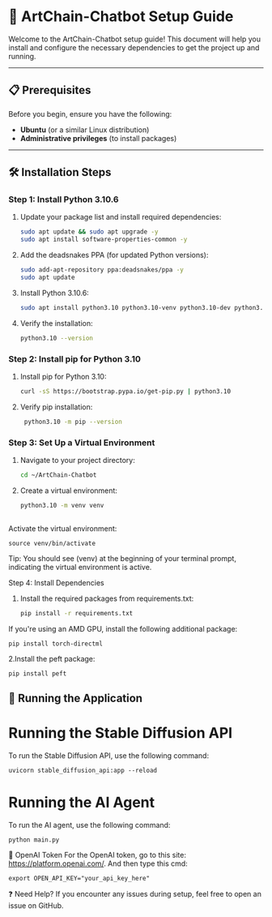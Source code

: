 # 🚀 ArtChain-Chatbot Setup Guide

Welcome to the ArtChain-Chatbot setup guide! This document will help you install and configure the necessary dependencies to get the project up and running.

---

## 📋 Prerequisites

Before you begin, ensure you have the following:

- **Ubuntu** (or a similar Linux distribution)
- **Administrative privileges** (to install packages)

---

## 🛠 Installation Steps

### Step 1: Install Python 3.10.6

1. Update your package list and install required dependencies:

   ```bash
   sudo apt update && sudo apt upgrade -y
   sudo apt install software-properties-common -y

2. Add the deadsnakes PPA (for updated Python versions):

   ```bash
   sudo add-apt-repository ppa:deadsnakes/ppa -y
   sudo apt update

3. Install Python 3.10.6:

   ```bash
   sudo apt install python3.10 python3.10-venv python3.10-dev python3.10-distutils -y

4. Verify the installation:
   ```bash
   python3.10 --version

### Step 2: Install pip for Python 3.10

1. Install pip for Python 3.10:
   
   ```bash
   curl -sS https://bootstrap.pypa.io/get-pip.py | python3.10

3. Verify pip installation:
   
   ```bash
    python3.10 -m pip --version
   
### Step 3: Set Up a Virtual Environment

1. Navigate to your project directory:
   
    ```bash
    cd ~/ArtChain-Chatbot

3. Create a virtual environment:
   
    ```bash
    python3.10 -m venv venv
  
Activate the virtual environment:

    source venv/bin/activate
    
Tip: You should see (venv) at the beginning of your terminal prompt, indicating the virtual environment is active.

Step 4: Install Dependencies
1. Install the required packages from requirements.txt:

    ```bash
    pip install -r requirements.txt

If you're using an AMD GPU, install the following additional package:
    
    pip install torch-directml
  
2.Install the peft package:

    pip install peft


## 🚀 Running the Application
# Running the Stable Diffusion API

To run the Stable Diffusion API, use the following command:

    uvicorn stable_diffusion_api:app --reload

# Running the AI Agent
To run the AI agent, use the following command:

    python main.py
    
🔑 OpenAI Token
For the OpenAI token, go to this site: https://platform.openai.com/.
And then type this cmd:

    export OPEN_API_KEY="your_api_key_here"

❓ Need Help?
If you encounter any issues during setup, feel free to open an issue on GitHub.
